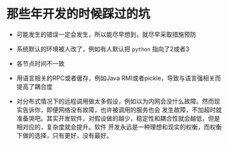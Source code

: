 # 那些年开发的时候踩过的坑

- 可能发生的错误一定会发生，所以能尽早想到，就尽早采取措施预防

- 系统默认的环境被人改了，例如有人默认把 `python` 指向了2或者3

- 各节点时间不一致

- 用语言相关的RPC或者缓存，例如Java RMI或者pickle，导致与语言强相关而提高了耦合度

- 对分布式情况下的远程调用做太多假设，例如以为内网会没什么故障。然而现实告诉你，即便网络没有故障，也许被调用的服务也会
发生故障，不加超时就准备哭吧。其实开发软件，对假设做的越少，稳定性和耦合性就会越低，但是相对应的，复杂度就会提升。软件
开发永远是一种理想和现实的权衡，而权衡下做的选择，只有更好，没有最好。
